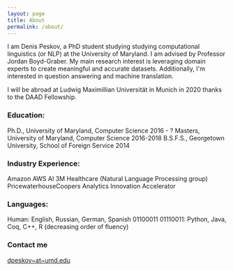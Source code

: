 ```yaml
---
layout: page
title: About
permalink: /about/
---
```


I am Denis Peskov, a PhD student studying studying computational linguistics (or NLP) at the University of Maryland.  I am advised by Professor Jordan Boyd-Graber.  My main research interest is leveraging domain experts to create meaningful and accurate datasets.  Additionally, I'm interested in question answering and machine translation.  

I will be abroad at Ludwig Maximillian Universität in Munich in 2020 thanks to the DAAD Fellowship.  

### Education:

Ph.D., University of Maryland, Computer Science 2016 - ?
Masters, University of Maryland, Computer Science 2016-2018
B.S.F.S., Georgetown University, School of Foreign Service 2014

### Industry Experience:
Amazon AWS AI
3M Healthcare (Natural Language Processing group)
PricewaterhouseCoopers Analytics Innovation Accelerator

### Languages:

Human: English, Russian, German, Spanish
01100011 01110011: Python, Java, Coq, C++, R
(decreasing order of fluency)

### Contact me

[dpeskov~at~umd.edu](mailto:dpeskov@umd.edu)
